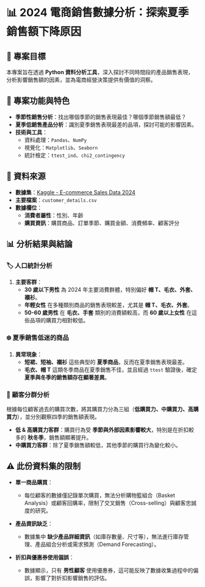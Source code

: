 # 📊 2024 電商銷售數據分析：探索夏季銷售額下降原因  

## 🎯 專案目標  
本專案旨在透過 **Python 資料分析工具**，深入探討不同時間段的產品銷售表現，分析影響銷售額的因素，並為電商經營決策提供有價值的洞察。  

## 🚀 專案功能與特色  

- **季節性銷售分析**：找出哪個季節的銷售表現最佳？哪個季節銷售額最低？  
- **夏季低銷售產品分析**：識別夏季銷售表現最差的品項，探討可能的影響因素。  
- **技術與工具**：  
  - 資料處理：`Pandas`、`NumPy`  
  - 視覺化：`Matplotlib`、`Seaborn`  
  - 統計檢定：`ttest_ind`、`chi2_contingency`  

## 📂 資料來源  

- **數據集**：[Kaggle - E-commerce Sales Data 2024](https://www.kaggle.com/datasets/datascientist97/e-commerece-sales-data-2024/data)  
- **主要檔案**：`customer_details.csv`  
- **數據欄位**：  
  - **消費者屬性**：性別、年齡  
  - **購買資訊**：購買商品、訂單季節、購買金額、消費頻率、顧客評分  

## 📊 分析結果與結論  

### 🏷 人口統計分析  
1. **主要客群**：  
   - **30 歲以下男性** 為 2024 年主要消費群體，特別偏好 **帽 T、毛衣、外套、襯衫**。  
   - **年輕女性** 在多種類別商品的銷售表現較差，尤其是 **帽 T、毛衣、外套**。  
   - **50-60 歲男性** 在 **毛衣、手套** 類別的消費額較高，而 **60 歲以上女性** 在這些品項的購買力相對較低。  

### ❄️ 夏季銷售低迷的商品  
1. **異常現象**：  
   - **短裙、短袖、襯衫** 這些典型的 **夏季商品**，反而在夏季銷售表現最差。  
   - **毛衣、帽 T** 這類冬季商品在夏季銷售不佳，並且經過 `ttest` 驗證後，確定 **夏季與冬季的銷售額存在顯著差異**。  

### 🎯 顧客分群分析  
根據每位顧客過去的購買次數，將其購買力分為三組（**低購買力、中購買力、高購買力**），並分別觀察四季的銷售額表現。  

- **低 & 高購買力客群**：購買行為受 **季節與外部因素影響較大**，特別是在折扣較多的 **秋冬季**，銷售額顯著提升。  
- **中購買力客群**：除了夏季銷售額較低，其他季節的購買行為變化較小。  

## ⚠️ 此份資料集的限制  

- **單一商品購買**：  
  - 每位顧客的數據僅記錄單次購買，無法分析購物籃組合（Basket Analysis）或顧客回購率，限制了交叉銷售（Cross-selling）與顧客忠誠度的研究。  

- **產品資訊缺乏**：  
  - 數據集中 **缺少產品詳細資訊**（如庫存數量、尺寸等），無法進行庫存管理、產品組合分析或需求預測（Demand Forecasting）。  

- **折扣與優惠券使用偏誤**：  
  - 數據顯示，只有 **男性顧客** 使用優惠券，這可能反映了數據收集過程中的偏誤，影響了對折扣影響銷售的評估。  
